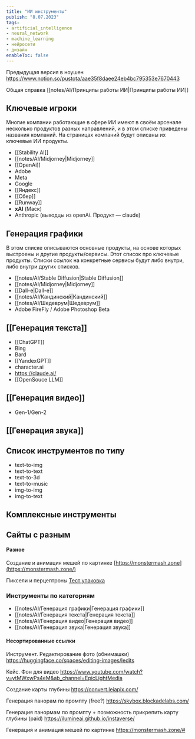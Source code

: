 ```yaml
---
title: "ИИ инструменты"
publish: "8.07.2023"
tags:
- artificial_ıntelligence
- neural_network
- machine_learning
- нейросети
- дизайн
enableToc: false
---
```


Предыдущая версия в ноушен
https://www.notion.so/pustota/aae35f8daee24eb4bc795353e7670443

Общая справка
[[notes/AI/Принципы работы ИИ|Принципы работы ИИ]]


## Ключевые игроки 
Многие компании работающие в сфере ИИ имеют в своём арсенале несколько продуктов разных направлений, и в этом списке приведены названия компаний. На страницах компаний будут описаны их ключевые ИИ продукты.

- [[Stability AI]]
- [[notes/AI/Midjorney|Midjorney]]
- [[OpenAi]]
- Adobe 
- Meta
- Google
- [[Яндекс]] 
- [[Сбер]]
- [[Runway]]
- **xAI** (Маск)
- Anthropic (выходцы из openAi. Продукт — claude)


## Генерация графики
В этом списке описываются основные продукты, на основе которых выстроены и другие продукты/сервисы. Этот список про ключевые продукты. Списки ссылок на конкретные сервисы будут либо внутри, либо внутри других списков.

- [[notes/AI/Stable Diffusion|Stable Diffusion]]
- [[notes/AI/Midjorney|Midjorney]]
- [[Dall-e|Dall-e]]
- [[notes/AI/Кандинский|Кандинский]]
- [[notes/AI/Шедеврум|Шедеврум]]
- Adobe FireFly / Adobe Photoshop Beta

## [[Генерация текста]]
- [[ChatGPT]]
- Bing
- Bard
- [[YandexGPT]]
- character.ai
- https://claude.ai/
- [[OpenSouce LLM]]

## [[Генерация видео]]
- Gen-1/Gen-2

## [[Генерация звука]]



## Список инструментов по типу

- text-to-img
- text-to-text
- text-to-3d
- text-to-music
- img-to-img
- img-to-text

## Комплексные инструменты



## Сайты с разным

#### Разное

Создание и анимация мешей по картинке
[https://monstermash.zone](https://monstermash.zone/)


Пиксели и перцептроны
[Тест упаковка](https://www.figma.com/file/eJPd4LEuPAKjoKkTqMFDqy/тест-упаковка?type=design&node-id=0-1&mode=design&t=CidHBgLYediNzXJV-0)



### Инструменты по категориям

- [[notes/AI/Генерация графики|Генерация графики]]
- [[notes/AI/Генерация текста|Генерация текста]]
- [[notes/AI/Генерация видео|Генерация видео]]
- [[notes/AI/Генерация звука|Генерация звука]]

#### Несортированные ссылки
Инструмент. Редактирование фото (обнимашки)
https://huggingface.co/spaces/editing-images/ledits

Кейс. Фон для видео
https://www.youtube.com/watch?v=ytMWxwPs4eM&ab_channel=EpicLightMedia



Создание карты глубины
https://convert.leiapix.com/

Генерация панорам по промпту (free?)
https://skybox.blockadelabs.com/

Генерация панормам по промпту + позможность прикрепить карту глубины (paid)
https://ilumineai.github.io/instaverse/

Генерация и анимация мешей по картинке
https://monstermash.zone/#
